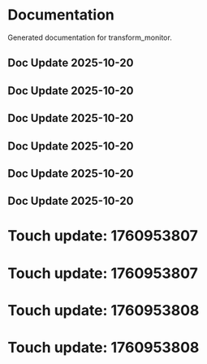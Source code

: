 # Documentation

Generated documentation for transform_monitor.

## Doc Update 2025-10-20

## Doc Update 2025-10-20

## Doc Update 2025-10-20

## Doc Update 2025-10-20

## Doc Update 2025-10-20

## Doc Update 2025-10-20

# Touch update: 1760953807

# Touch update: 1760953807

# Touch update: 1760953808

# Touch update: 1760953808
